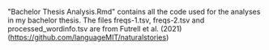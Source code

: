 "Bachelor Thesis Analysis.Rmd" contains all the code used for the analyses in my bachelor thesis.
The files freqs-1.tsv, freqs-2.tsv and processed_wordinfo.tsv are from Futrell et al. (2021) (https://github.com/languageMIT/naturalstories)
